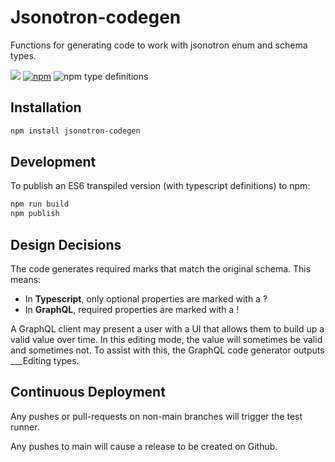 # Jsonotron-codegen

Functions for generating code to work with jsonotron enum and schema types.

![](https://github.com/karlhulme/jsonotron/workflows/CD/badge.svg)
[![npm](https://img.shields.io/npm/v/jsonotron-codegen.svg)](https://www.npmjs.com/package/jsonotron-codegen)
![npm type definitions](https://img.shields.io/npm/types/typescript)

## Installation

```bash
npm install jsonotron-codegen
```


## Development


To publish an ES6 transpiled version (with typescript definitions) to npm:

```bash
npm run build
npm publish
```


## Design Decisions

The code generates required marks that match the original schema.  This means:

* In **Typescript**, only optional properties are marked with a ?
* In **GraphQL**, required properties are marked with a !

A GraphQL client may present a user with a UI that allows them to build up a valid value over time.  In this editing mode, the value will sometimes be valid and sometimes not.  To assist with this, the GraphQL code generator outputs ___Editing types.

## Continuous Deployment

Any pushes or pull-requests on non-main branches will trigger the test runner.

Any pushes to main will cause a release to be created on Github.
